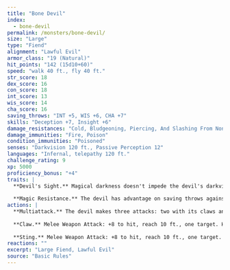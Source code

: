 ```yaml
---
title: "Bone Devil"
index:
  - bone-devil
permalink: /monsters/bone-devil/
size: "Large"
type: "Fiend"
alignment: "Lawful Evil"
armor_class: "19 (Natural)"
hit_points: "142 (15d10+60)"
speed: "walk 40 ft., fly 40 ft."
str_score: 18
dex_score: 16
con_score: 18
int_score: 13
wis_score: 14
cha_score: 16
saving_throws: "INT +5, WIS +6, CHA +7"
skills: "Deception +7, Insight +6"
damage_resistances: "Cold, Bludgeoning, Piercing, And Slashing From Nonmagical Weapons That Aren'T Silvered"
damage_immunities: "Fire, Poison"
condition_immunities: "Poisoned"
senses: "Darkvision 120 ft., Passive Perception 12"
languages: "Infernal, telepathy 120 ft."
challenge_rating: 9
xp: 5000
proficiency_bonus: "+4"
traits: |
  **Devil's Sight.** Magical darkness doesn't impede the devil's darkvision.
  
  **Magic Resistance.** The devil has advantage on saving throws against spells and other magical effects.
actions: |
  **Multiattack.** The devil makes three attacks: two with its claws and one with its sting.
  
  **Claw.** Melee Weapon Attack: +8 to hit, reach 10 ft., one target. Hit: 8 (1d8 + 4) slashing damage.
  
  **Sting.** Melee Weapon Attack: +8 to hit, reach 10 ft., one target. Hit: 13 (2d8 + 4) piercing damage plus 17 (5d6) poison damage, and the target must succeed on a DC 14 Constitution saving throw or become poisoned for 1 minute. The target can repeat the saving throw at the end of each of its turns, ending the effect on itself on a success.
reactions: ""
excerpt: "Large Fiend, Lawful Evil"
source: "Basic Rules"
---
```

